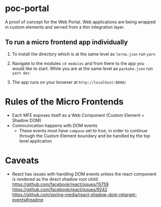 # poc-portal

A proof of concept for the Web Portal. Web applications are being wrapped in custom elements and served from a thin integration layer.

## To run a micro frontend app individually

1. To install the directory which is at the same level as `lerna.json` run `yarn`

2. Navigate to the modules `cd modules` and from there to the app you would like to start. While you are at the same level as `packahe.json` run `yarn dev`

3. The app runs on your browser at `http://localhost:8080/`

# Rules of the Micro Frontends

- Each MFE exposes itself as a Web Component (Custom Element + Shadow DOM)
- Communication happens with DOM events
  - These events must have `compose` set to true, in order to continue through the Custom Element boundary and be handled by the top level application

# Caveats

- React has issues with handling DOM events unless the react component is rendered as the direct shadow root child: https://github.com/facebook/react/issues/15759 https://github.com/facebook/react/issues/9242 https://github.com/spring-media/react-shadow-dom-retarget-events#readme
